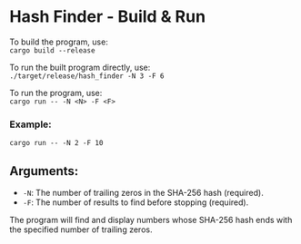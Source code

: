 # Hash Finder - Build & Run

To build the program, use:  
`cargo build --release`

To run the built program directly, use:  
`./target/release/hash_finder -N 3 -F 6`

To run the program, use:  
`cargo run -- -N <N> -F <F>`

### Example:
`cargo run -- -N 2 -F 10`

## Arguments:
- `-N`: The number of trailing zeros in the SHA-256 hash (required).
- `-F`: The number of results to find before stopping (required).

The program will find and display numbers whose SHA-256 hash ends with the specified number of trailing zeros.
